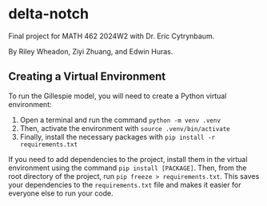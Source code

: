 # delta-notch

Final project for MATH 462 2024W2 with Dr. Eric Cytrynbaum.

By Riley Wheadon, Ziyi Zhuang, and Edwin Huras.

## Creating a Virtual Environment

To run the Gillespie model, you will need to create a Python virtual environment:

1. Open a terminal and run the command `python -m venv .venv`
2. Then, activate the environment with `source .venv/bin/activate`
3. Finally, install the necessary packages with `pip install -r requirements.txt`

If you need to add dependencies to the project, install them in the virtual environment using the command `pip install [PACKAGE]`. Then, from the root directory of the project, run `pip freeze > requirements.txt`. This saves your dependencies to the `requirements.txt` file and makes it easier for everyone else to run your code.
